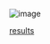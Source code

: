 ![image](https://github.com/user-attachments/assets/ce65b997-3401-487f-ad40-8882708743b7)

[results](https://github.com/data-portfolio-projects2/e-commerce/blob/main/1.%20customer%20analysis/1.%20data/2.%20processed/k%20accuracy.md)




